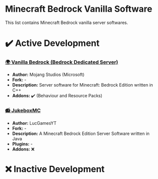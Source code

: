 # Minecraft Bedrock Vanilla Software
This list contains Minecraft Bedrock vanilla server softwares.

# ️️✔️ Active Development
### [🌍 Vanilla Bedrock (Bedrock Dedicated Server)](https://www.minecraft.net/en-us/download/server/bedrock)
- **Author:** Mojang Studios (Microsoft)
- **Fork:** -
- **Description:** Server software for Minecraft: Bedrock Edition written in C++
- **Addons:** ✔️ (Behaviour and Resource Packs)

### [📻 JukeboxMC](https://github.com/LucGamesYT/JukeboxMC)
- **Author:** LucGamesYT
- **Fork:** -
- **Description:**  A Minecraft Bedrock Edition Server Software written in Java
- **Plugins:** -
- **Addons:** ❌

# ❌ Inactive Development
